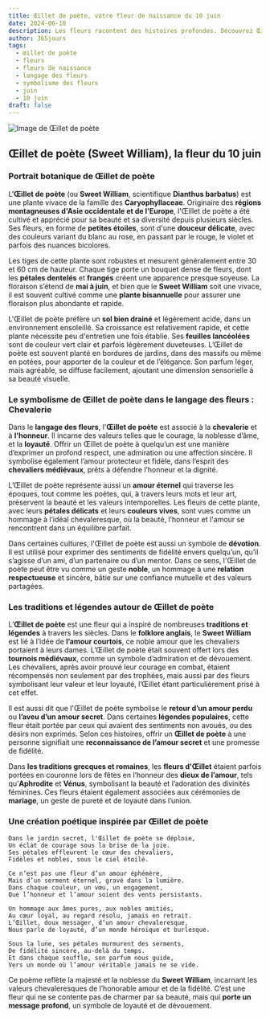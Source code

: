 ```yaml
---
title: Œillet de poète, votre fleur de naissance du 10 juin
date: 2024-06-10
description: Les fleurs racontent des histoires profondes. Découvrez Œillet de poète, votre fleur de naissance du 10 juin, ses symboles et récits fascinants. Plongez dans sa signification et son langage unique dans l'art floral.
author: 365jours
tags:
  - œillet de poète
  - fleurs
  - fleurs de naissance
  - langage des fleurs
  - symbolisme des fleurs
  - juin
  - 10 juin
draft: false
---
```


![Image de Œillet de poète](https://cdn.pixabay.com/photo/2016/10/25/16/26/dianthus-1769322_640.jpg#center)


## Œillet de poète (Sweet William), la fleur du 10 juin

### Portrait botanique de Œillet de poète

L'**Œillet de poète** (ou **Sweet William**, scientifique **Dianthus barbatus**) est une plante vivace de la famille des **Caryophyllaceae**. Originaire des **régions montagneuses d'Asie occidentale et de l'Europe**, l'Œillet de poète a été cultivé et apprécié pour sa beauté et sa diversité depuis plusieurs siècles. Ses fleurs, en forme de **petites étoiles**, sont d'une **douceur délicate**, avec des couleurs variant du blanc au rose, en passant par le rouge, le violet et parfois des nuances bicolores.

Les tiges de cette plante sont robustes et mesurent généralement entre 30 et 60 cm de hauteur. Chaque tige porte un bouquet dense de fleurs, dont les **pétales dentelés** et **frangés** créent une apparence presque soyeuse. La floraison s’étend de **mai à juin**, et bien que le **Sweet William** soit une vivace, il est souvent cultivé comme une **plante bisannuelle** pour assurer une floraison plus abondante et rapide.

L'Œillet de poète préfère un **sol bien drainé** et légèrement acide, dans un environnement ensoleillé. Sa croissance est relativement rapide, et cette plante nécessite peu d'entretien une fois établie. Ses **feuilles lancéolées** sont de couleur vert clair et parfois légèrement duveteuses. L’Œillet de poète est souvent planté en bordures de jardins, dans des massifs ou même en potées, pour apporter de la couleur et de l’élégance. Son parfum léger, mais agréable, se diffuse facilement, ajoutant une dimension sensorielle à sa beauté visuelle.

### Le symbolisme de Œillet de poète dans le langage des fleurs : Chevalerie

Dans le **langage des fleurs**, l'**Œillet de poète** est associé à la **chevalerie** et à **l'honneur**. Il incarne des valeurs telles que le courage, la noblesse d’âme, et la **loyauté**. Offrir un Œillet de poète à quelqu’un est une manière d’exprimer un profond respect, une admiration ou une affection sincère. Il symbolise également l’amour protecteur et fidèle, dans l’esprit des **chevaliers médiévaux**, prêts à défendre l’honneur et la dignité.

L’Œillet de poète représente aussi un **amour éternel** qui traverse les époques, tout comme les poètes, qui, à travers leurs mots et leur art, préservent la beauté et les valeurs intemporelles. Les fleurs de cette plante, avec leurs **pétales délicats** et leurs **couleurs vives**, sont vues comme un hommage à l’idéal chevaleresque, où la beauté, l’honneur et l'amour se rencontrent dans un équilibre parfait.

Dans certaines cultures, l'Œillet de poète est aussi un symbole de **dévotion**. Il est utilisé pour exprimer des sentiments de fidélité envers quelqu’un, qu’il s’agisse d’un ami, d’un partenaire ou d’un mentor. Dans ce sens, l'Œillet de poète peut être vu comme un geste **noble**, un hommage à une **relation respectueuse** et sincère, bâtie sur une confiance mutuelle et des valeurs partagées.

### Les traditions et légendes autour de Œillet de poète

L’**Œillet de poète** est une fleur qui a inspiré de nombreuses **traditions et légendes** à travers les siècles. Dans le **folklore anglais**, le **Sweet William** est lié à l’idée de **l’amour courtois**, ce noble amour que les chevaliers portaient à leurs dames. L’Œillet de poète était souvent offert lors des **tournois médiévaux**, comme un symbole d’admiration et de dévouement. Les chevaliers, après avoir prouvé leur courage en combat, étaient récompensés non seulement par des trophées, mais aussi par des fleurs symbolisant leur valeur et leur loyauté, l’Œillet étant particulièrement prisé à cet effet.

Il est aussi dit que l'Œillet de poète symbolise le **retour d’un amour perdu** ou **l’aveu d’un amour secret**. Dans certaines **légendes populaires**, cette fleur était portée par ceux qui avaient des sentiments non avoués, ou des désirs non exprimés. Selon ces histoires, offrir un **Œillet de poète** à une personne signifiait une **reconnaissance de l’amour secret** et une promesse de fidélité.

Dans **les traditions grecques et romaines**, les **fleurs d'Œillet** étaient parfois portées en couronne lors de fêtes en l’honneur des **dieux de l’amour**, tels qu’**Aphrodite** et **Vénus**, symbolisant la beauté et l’adoration des divinités féminines. Ces fleurs étaient également associées aux cérémonies de **mariage**, un geste de pureté et de loyauté dans l’union.

### Une création poétique inspirée par Œillet de poète

```
Dans le jardin secret, l'Œillet de poète se déploie,
Un éclat de courage sous la brise de la joie.
Ses pétales effleurent le cœur des chevaliers,
Fidèles et nobles, sous le ciel étoilé.

Ce n’est pas une fleur d’un amour éphémère,
Mais d’un serment éternel, gravé dans la lumière.
Dans chaque couleur, un vœu, un engagement,
Que l’honneur et l’amour soient des vents persistants.

Un hommage aux âmes pures, aux nobles amitiés,
Au cœur loyal, au regard résolu, jamais en retrait.
L’Œillet, doux messager, d’un amour chevaleresque,
Nous parle de loyauté, d’un monde héroïque et burlesque.

Sous la lune, ses pétales murmurent des serments,
De fidélité sincère, au-delà du temps.
Et dans chaque souffle, son parfum nous guide,
Vers un monde où l’amour véritable jamais ne se vide.
```

Ce poème reflète la majesté et la noblesse du **Sweet William**, incarnant les valeurs chevaleresques de l’honorable amour et de la fidélité. C’est une fleur qui ne se contente pas de charmer par sa beauté, mais qui **porte un message profond**, un symbole de loyauté et de dévouement.
